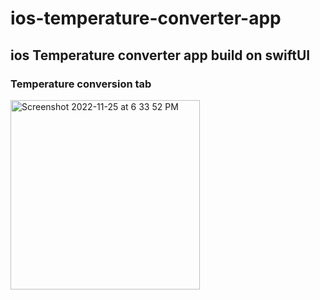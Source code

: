 # ios-temperature-converter-app
## ios Temperature converter app build on swiftUI

### Temperature conversion tab
<img width="303" alt="Screenshot 2022-11-25 at 6 33 52 PM" src="https://user-images.githubusercontent.com/49316541/204065675-a5ebdc3d-d3f4-4b03-b35b-ef4985560615.png">
